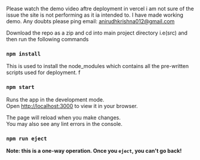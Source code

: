 Please watch the demo video aftre deployment in vercel i am not sure of the issue the site is not performing as it ia intended to. I have made working demo. Any doubts please ping email: anirudhkrishna012@gmail.com

Download the repo as a zip and cd into main project directory i.e(src) and then run the following commands

### `npm install`

This is used to install the node_modules which contains all the pre-written scripts used for deployment. f

### `npm start`

Runs the app in the development mode.\
Open [http://localhost:3000](http://localhost:3000) to view it in your browser.

The page will reload when you make changes.\
You may also see any lint errors in the console.


### `npm run eject`

**Note: this is a one-way operation. Once you `eject`, you can't go back!**

